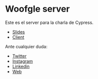 # Woofgle server

Este es el server para la charla de Cypress.

* [Slides](https://docs.google.com/presentation/d/1XeYljx8zXDcps5vrfPC-2d1DCGvH58PCqHndZ3OJWUw/edit?usp=sharing)
* [Client](https://github.com/goncy/woofgle-client)

Ante cualquier duda:
* [Twitter](https://twitter.com/goncy)
* [Instagram](https://www.instagram.com/goncy.js/)
* [Linkedin](https://www.linkedin.com/in/gonzalopozzo/)
* [Web](http://gonzalopozzo.com)
